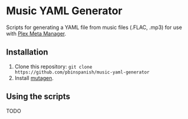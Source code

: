 # Music YAML Generator
Scripts for generating a YAML file from music files (.FLAC, .mp3) for use with [Plex Meta Manager](https://github.com/meisnate12/Plex-Meta-Manager).

## Installation
1. Clone this repository:
`git clone https://github.com/pbinspanish/music-yaml-generator`
2. Install [mutagen](https://github.com/quodlibet/mutagen).

## Using the scripts
TODO